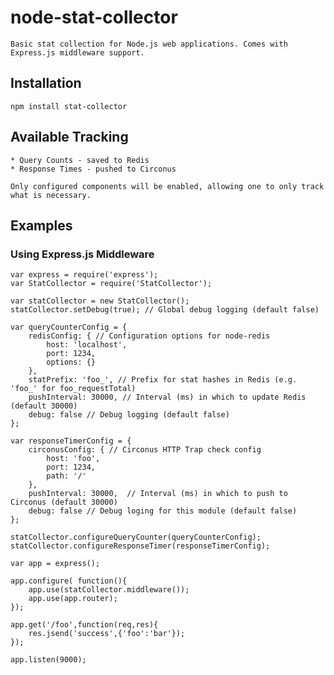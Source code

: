 # node-stat-collector

    Basic stat collection for Node.js web applications. Comes with Express.js middleware support.

## Installation

    npm install stat-collector

## Available Tracking ##

    * Query Counts - saved to Redis
    * Response Times - pushed to Circonus

    Only configured components will be enabled, allowing one to only track what is necessary.

## Examples

### Using Express.js Middleware

    var express = require('express');
    var StatCollector = require('StatCollector');

    var statCollector = new StatCollector();
    statCollector.setDebug(true); // Global debug logging (default false)

    var queryCounterConfig = {
        redisConfig: { // Configuration options for node-redis
            host: 'localhost',
            port: 1234,
            options: {}
        },
        statPrefix: 'foo_', // Prefix for stat hashes in Redis (e.g. 'foo_' for foo_requestTotal)
        pushInterval: 30000, // Interval (ms) in which to update Redis (default 30000)
        debug: false // Debug logging (default false)
    };

    var responseTimerConfig = {
        circonusConfig: { // Circonus HTTP Trap check config
            host: 'foo',
            port: 1234,
            path: '/'
        },
        pushInterval: 30000,  // Interval (ms) in which to push to Circonus (default 30000)
        debug: false // Debug loging for this module (default false)
    };

    statCollector.configureQueryCounter(queryCounterConfig);
    statCollector.configureResponseTimer(responseTimerConfig);

    var app = express();

    app.configure( function(){
        app.use(statCollector.middleware());
        app.use(app.router);
    });

    app.get('/foo',function(req,res){
        res.jsend('success',{'foo':'bar'});
    });

    app.listen(9000);
